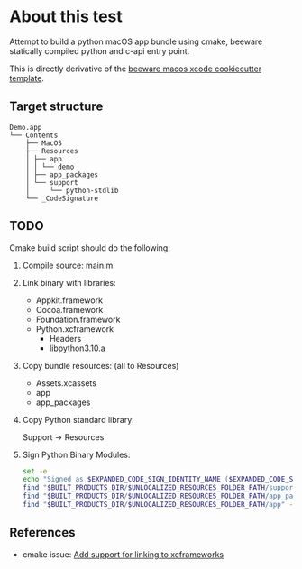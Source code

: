# About this test

Attempt to build a python macOS app bundle using cmake, beeware statically compiled python and c-api entry point.

This is directly derivative of the [beeware macos xcode cookiecutter template](ref).

## Target structure

```text
Demo.app
└── Contents
    ├── MacOS
    ├── Resources
    │ ├── app
    │ │ └── demo
    │ ├── app_packages
    │ └── support
    │     └── python-stdlib
    └── _CodeSignature
```


## TODO

Cmake build script should do the following:

1. Compile source: main.m

2. Link binary with libraries:
	- Appkit.framework
	- Cocoa.framework
	- Foundation.framework
	- Python.xcframework
		- Headers
		- libpython3.10.a

3. Copy bundle resources: (all to Resources)
	- Assets.xcassets
	- app
	- app_packages

4. Copy Python standard library:

	Support -> Resources

5. Sign Python Binary Modules:

	```bash
	set -e
	echo "Signed as $EXPANDED_CODE_SIGN_IDENTITY_NAME ($EXPANDED_CODE_SIGN_IDENTITY)"
	find "$BUILT_PRODUCTS_DIR/$UNLOCALIZED_RESOURCES_FOLDER_PATH/support/python-stdlib/lib-dynload" -name "*.so" -exec /usr/bin/codesign --force --sign "$EXPANDED_CODE_SIGN_IDENTITY" -o runtime --timestamp=none --preserve-metadata=identifier,entitlements,flags --generate-entitlement-der {} \; 
	find "$BUILT_PRODUCTS_DIR/$UNLOCALIZED_RESOURCES_FOLDER_PATH/app_packages" -name "*.so" -exec /usr/bin/codesign --force --sign "$EXPANDED_CODE_SIGN_IDENTITY" -o runtime --timestamp=none --preserve-metadata=identifier,entitlements,flags --generate-entitlement-der {} \; 
	find "$BUILT_PRODUCTS_DIR/$UNLOCALIZED_RESOURCES_FOLDER_PATH/app" -name "*.so" -exec /usr/bin/codesign --force --sign "$EXPANDED_CODE_SIGN_IDENTITY" -o runtime --timestamp=none --preserve-metadata=identifier,entitlements,flags --generate-entitlement-der {} \; 
	```


## References

- cmake issue: [Add support for linking to xcframeworks](https://gitlab.kitware.com/cmake/cmake/-/issues/21752)

